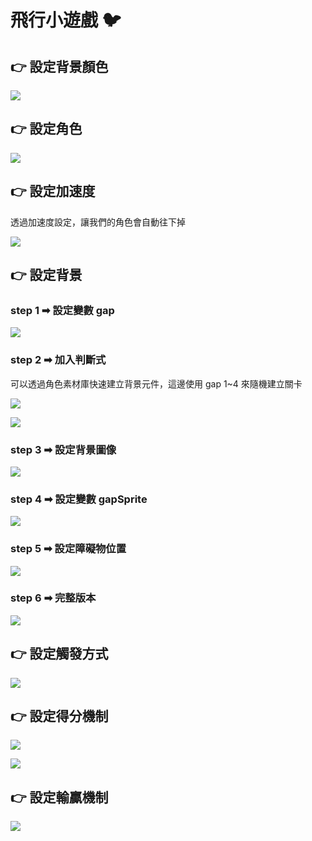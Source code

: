# 飛行小遊戲 🐦

## 👉 設定背景顏色

![](.gitbook/assets/image%20%2822%29.png)

## 👉 設定角色

![](.gitbook/assets/image%20%2824%29.png)

## 👉 設定加速度

透過加速度設定，讓我們的角色會自動往下掉

![](.gitbook/assets/image%20%2825%29.png)

## 👉 設定背景

### step 1 ➡ 設定變數 gap

![](.gitbook/assets/image%20%2837%29.png)

### step 2 ➡  加入判斷式

可以透過角色素材庫快速建立背景元件，這邊使用 gap 1~4 來隨機建立關卡

![](.gitbook/assets/image%20%2823%29.png)

![](.gitbook/assets/image%20%2833%29.png)

### step 3 ➡ 設定背景圖像

![](.gitbook/assets/image%20%2832%29.png)

### step 4 ➡ 設定變數 gapSprite

![](.gitbook/assets/image%20%2831%29.png)

### step 5 ➡ 設定障礙物位置

![](.gitbook/assets/image%20%2835%29.png)

### step 6 ➡ 完整版本

![](.gitbook/assets/image%20%2830%29.png)

## 👉 設定觸發方式

![](.gitbook/assets/image%20%2840%29.png)

## 👉 設定得分機制

![](.gitbook/assets/image%20%2828%29.png)

![](.gitbook/assets/image%20%2834%29.png)

## 👉 設定輸贏機制

![](.gitbook/assets/image%20%2836%29.png)

